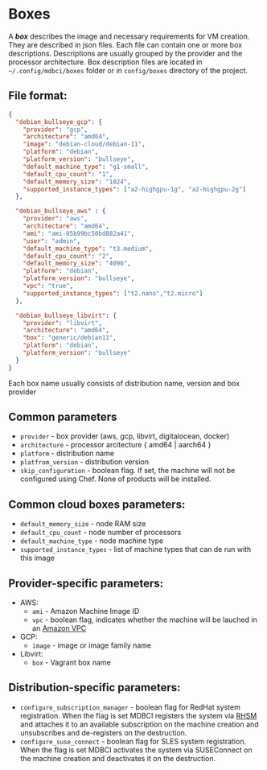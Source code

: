 # Boxes

A ***box*** describes the image and necessary requirements for VM creation. They are described in json files. Each file can contain one or more box descriptions. Descriptions are usually grouped by the provider and the processor architecture.
Box description files are located in `~/.config/mdbci/boxes` folder or in `config/boxes` directory of the project.

## File format:

```json
{
  "debian_bullseye_gcp": {
    "provider": "gcp",
    "architecture": "amd64",
    "image": "debian-cloud/debian-11",
    "platform": "debian",
    "platform_version": "bullseye",
    "default_machine_type": "g1-small",
    "default_cpu_count": "1",
    "default_memory_size": "1024",
    "supported_instance_types": ["a2-highgpu-1g", "a2-highgpu-2g"]
  },

  "debian_bullseye_aws" : {
    "provider": "aws",
    "architecture": "amd64",
    "ami": "ami-05b99bc50bd882a41",
    "user": "admin",
    "default_machine_type": "t3.medium",
    "default_cpu_count": "2",
    "default_memory_size": "4096",
    "platform": "debian",
    "platform_version": "bullseye",
    "vpc": "true",
    "supported_instance_types": ["t2.nano","t2.micro"]
  },

  "debian_bullseye_libvirt": {
    "provider": "libvirt",
    "architecture": "amd64",
    "box": "generic/debian11",
    "platform": "debian",
    "platform_version": "bullseye"
  }
}
```
Each box name usually consists of distribution name, version and box provider

## Common parameters

* `provider` - box provider (aws, gcp, libvirt, digitalocean, docker)
* `architecture` - processor arcitecture { amd64 | aarch64 }
* `platform` - distribution name
* `platfrom_version` - distribution version
* `skip_configuration` - boolean flag. If set, the machine will not be configured using Chef. None of products will be installed.

## Common cloud boxes parameters:

* `default_memory_size` - node RAM size
* `default_cpu_count` - node number of processors
* `default_machine_type` - node machine type
* `supported_instance_types` - list of machine types that can de run with this image

## Provider-specific parameters:

- AWS:
  * `ami` - Amazon Machine Image ID
  * `vpc` - boolean flag, indicates whether the machine will be lauched in an [Amazon VPC](https://docs.aws.amazon.com/vpc/latest/userguide/what-is-amazon-vpc.html)
- GCP:
  * `image` - image or image family name
- Libvirt:
  * `box` - Vagrant box name

## Distribution-specific parameters:

* `configure_subscription_manager` - boolean flag for RedHat system registration. When the flag is set MDBCI registers the system via [RHSM](https://access.redhat.com/products/red-hat-subscription-management) and attaches it to an available subscription on the machine creation and unsubscribes and de-registers on the destruction.
* `configure_suse_connect` - boolean flag for SLES system registration. When the flag is set MDBCI activates the system via SUSEConnect on the machine creation and deactivates it on the destruction.

